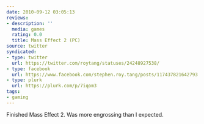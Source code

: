 ```yaml
---
date: 2010-09-12 03:05:13
reviews:
- description: ''
  media: games
  rating: 0.0
  title: Mass Effect 2 (PC)
source: twitter
syndicated:
- type: twitter
  url: https://twitter.com/roytang/statuses/24248927538/
- type: facebook
  url: https://www.facebook.com/stephen.roy.tang/posts/117437821642793
- type: plurk
  url: https://plurk.com/p/7iqom3
tags:
- gaming
---
```


Finished Mass Effect 2. Was more engrossing than I expected.